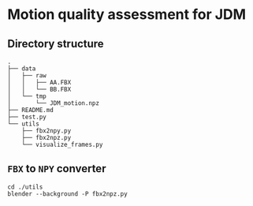 # Motion quality assessment for JDM


## Directory structure

```shell script
.
├── data
│   ├── raw
│   │   ├── AA.FBX
│   │   └── BB.FBX
│   └── tmp
│       └── JDM_motion.npz
├── README.md
├── test.py
└── utils
    ├── fbx2npy.py
    ├── fbx2npz.py
    └── visualize_frames.py
```

## `FBX` to `NPY` converter

```shell script
cd ./utils
blender --background -P fbx2npz.py
```
